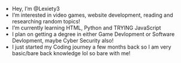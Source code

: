 -  Hey, I’m @Lexiety3
-  I’m interested in video games, website development, reading and researching random topics!
-  I’m currently learning HTML, Python and TRYING JavaScript
-  I plan on getting a degree in either Game Devlopment or Software Devlopment, maybe Cyber Security also!
-  I just started my Coding journey a few months back so I am very basic/bare back knowledge lol so bare with me!
